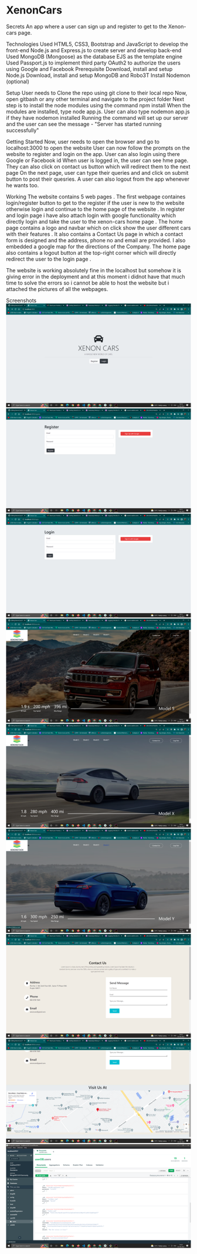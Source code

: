 # XenonCars
Secrets
 An app where a user can sign up and register to get to the Xenon-cars page.

Technologies
Used HTML5, CSS3, Bootstrap and JavaScript to develop the front-end
Node.js and Express.js to create server and develop back-end
Used MongoDB (Mongoose) as the database
EJS as the template engine
Used Passport.js to implement third party OAuth2 to authorize the users using Google and Facebook
Prerequisite
Download, install and setup Node.js
Download, install and setup MongoDB and Robo3T
Install Nodemon (optional)

Setup
User needs to Clone the repo using git clone to their local repo
Now, open gitbash or any other terminal and navigate to the project folder
Next step is to install the node modules using the command npm install
When the modules are installed, type node app.js. User can also type nodemon app.js if they have nodemon installed
Running the command will set up our server and the user can see the message - "Server has started running successfully"

Getting Started
Now, user needs to open the browser and go to localhost:3000 to open the website
User can now follow the prompts on the website to register and login on the app. User can also login using there Google or Facebook id
When user is logged in, the user can see hme page. They can also click on contact us button which will redirect them to the next page
On the next page, user can type their queries and and click on submit button to post their quesries.
A user can also logout from the app whenever he wants too.

Working
The website contains 5 web pages . The first webpage containes login/register button to get to the register if the user is new to the website otherwise login and continue to the home page of the website . In register and login page i have also attach login with google functionality which directly login and take the user to the xenon-cars home page . The home page contains a logo and navbar which on click show the user different cars with their features . It also contains a Contact Us page in which a contact form is designed and the address, phone no and email are provided. I also embedded a google map for the directions of the Company. The home page also contains a logout button at the top-right corner which will directly redirect the user to the login page .

The website is working absolutely fine in the localhost but somehow it is giving error in the deployment and at this moment i didnot have that much time to solve the errors so i cannot be able to host the website but i attached the pictures of all the webpages. 

Screenshots
![](images/a.png)
![](images/b.png)
![](images/c.png)
![](images/d.png)
![](images/e.png)
![](images/f.png)
![](images/g.png)
![](images/h.png)
![](images/i.png)

